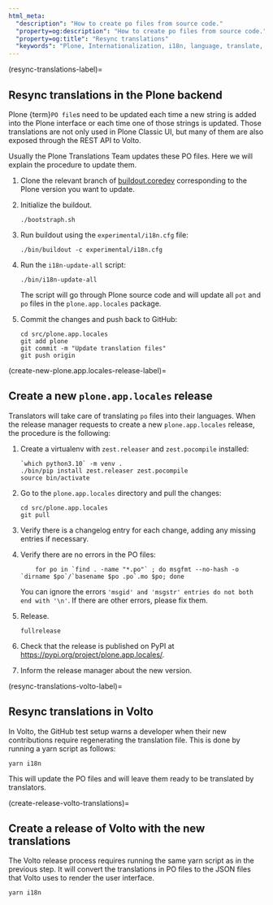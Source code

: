```yaml
---
html_meta:
  "description": "How to create po files from source code."
  "property=og:description": "How to create po files from source code."
  "property=og:title": "Resync translations"
  "keywords": "Plone, Internationalization, i18n, language, translate, content, localization"
---
```


(resync-translations-label)=

## Resync translations in the Plone backend

Plone {term}`PO file`s need to be updated each time a new string is added into the Plone interface or each time one of those strings is updated.
Those translations are not only used in Plone Classic UI, but many of them are also exposed through the REST API to Volto.

Usually the Plone Translations Team updates these PO files.
Here we will explain the procedure to update them.

1.  Clone the relevant branch of [buildout.coredev](https://github.com/plone/buildout.coredev) corresponding to the Plone version you want to update.

2.  Initialize the buildout.

    ```shell
    ./bootstraph.sh
    ```

3.  Run buildout using the `experimental/i18n.cfg` file:

    ```shell
    ./bin/buildout -c experimental/i18n.cfg
    ```

4.  Run the `i18n-update-all` script:

    ```shell
    ./bin/i18n-update-all
    ```

    The script will go through Plone source code and will update all `pot` and `po` files in the `plone.app.locales` package.

5.  Commit the changes and push back to GitHub:

    ```shell
    cd src/plone.app.locales
    git add plone
    git commit -m "Update translation files"
    git push origin
    ```


(create-new-plone.app.locales-release-label)=

## Create a new `plone.app.locales` release

Translators will take care of translating `po` files into their languages.
When the release manager requests to create a new `plone.app.locales` release, the procedure is the following:

1.  Create a virtualenv with `zest.releaser` and `zest.pocompile` installed:

    ```shell
    `which python3.10` -m venv .
    ./bin/pip install zest.releaser zest.pocompile
    source bin/activate
    ```

2.  Go to the `plone.app.locales` directory and pull the changes:

    ```shell
    cd src/plone.app.locales
    git pull
    ```

3.  Verify there is a changelog entry for each change, adding any missing entries if necessary.

4.  Verify there are no errors in the PO files:

    ```shell
        for po in `find . -name "*.po"` ; do msgfmt --no-hash -o `dirname $po`/`basename $po .po`.mo $po; done
    ```

    You can ignore the errors `'msgid' and 'msgstr' entries do not both end with '\n'`.
    If there are other errors, please fix them.

5.  Release.

    ```shell
    fullrelease
    ```

6.  Check that the release is published on PyPI at https://pypi.org/project/plone.app.locales/.

7.  Inform the release manager about the new version.


(resync-translations-volto-label)=

## Resync translations in Volto

In Volto, the GitHub test setup warns a developer when their new contributions require regenerating the translation file.
This is done by running a yarn script as follows:

```shell
yarn i18n
```

This will update the PO files and will leave them ready to be translated by translators.


(create-release-volto-translations)=

## Create a release of Volto with the new translations

The Volto release process requires running the same yarn script as in the previous step.
It will convert the translations in PO files to the JSON files that Volto uses to render the user interface.

```shell
yarn i18n
```
